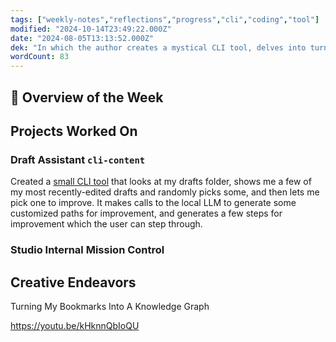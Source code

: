 ```yaml
---
tags: ["weekly-notes","reflections","progress","cli","coding","tool"]
modified: "2024-10-14T23:49:22.000Z"
date: "2024-08-05T13:13:52.000Z"
dek: "In which the author creates a mystical CLI tool, delves into turning bookmarks into a knowledge graph, and sets forth on a journey towards personal growth and community engagement."
wordCount: 83
---
```

## 🌟 Overview of the Week


## Projects Worked On

### Draft Assistant `cli-content`

Created a [small CLI tool](https://github.com/ejfox/cli-content/blob/main/README.md) that looks at my drafts folder, shows me a few of my most recently-edited drafts and randomly picks some, and then lets me pick one to improve. It makes calls to the local LLM to generate some customized paths for improvement, and generates a few steps for improvement which the user can step through.

### Studio Internal Mission Control


## Creative Endeavors

Turning My Bookmarks Into A Knowledge Graph

<https://youtu.be/kHknnQbIoQU>